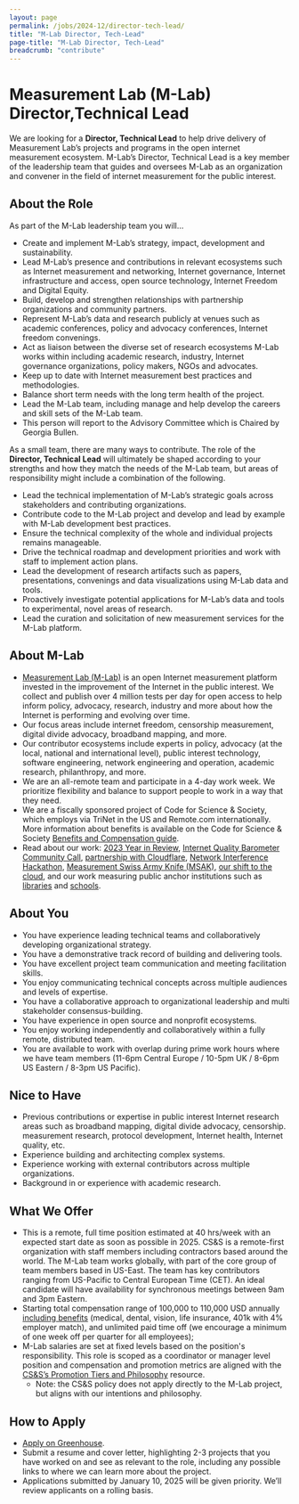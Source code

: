 ```yaml
---
layout: page
permalink: /jobs/2024-12/director-tech-lead/
title: "M-Lab Director, Tech-Lead"
page-title: "M-Lab Director, Tech-Lead"
breadcrumb: "contribute"
---
```


# Measurement Lab (M-Lab) Director,Technical Lead

We are looking for a **Director, Technical Lead** to help drive delivery of Measurement Lab’s projects and programs in the open internet measurement ecosystem. M-Lab’s Director, Technical Lead is a key member of the leadership team that guides and oversees M-Lab as an organization and convener in the field of internet measurement for the public interest.

## About the Role

As part of the M-Lab leadership team you will…

- Create and implement M-Lab’s strategy, impact, development and sustainability.
- Lead M-Lab’s presence and contributions in relevant ecosystems such as Internet measurement and networking, Internet governance, Internet infrastructure and access, open source technology, Internet Freedom and Digital Equity.
- Build, develop and strengthen relationships with partnership organizations and community partners.
- Represent M-Lab’s data and research publicly at venues such as academic conferences, policy and advocacy conferences, Internet freedom convenings.
- Act as liaison between the diverse set of research ecosystems M-Lab works within including academic research, industry, Internet governance organizations, policy makers, NGOs and advocates.
- Keep up to date with Internet measurement best practices and methodologies.
- Balance short term needs with the long term health of the project.
- Lead the M-Lab team, including manage and help develop the careers and skill sets of the M-Lab team.
- This person will report to the Advisory Committee which is Chaired by Georgia Bullen.

As a small team, there are many ways to contribute. The role of the **Director, Technical Lead** will ultimately be shaped according to your strengths and how they match the needs of the M-Lab team, but areas of responsibility might include a combination of the following.

- Lead the technical implementation of M-Lab’s strategic goals across stakeholders and contributing organizations.
- Contribute code to the M-Lab project and develop and lead by example with M-Lab development best practices.
- Ensure the technical complexity of the whole and individual projects remains manageable.
- Drive the technical roadmap and development priorities and work with staff to implement action plans.
- Lead the development of research artifacts such as papers, presentations, convenings and data visualizations using M-Lab data and tools.
- Proactively investigate potential applications for M-Lab’s data and tools to experimental, novel areas of research.
- Lead the curation and solicitation of new measurement services for the M-Lab platform.

## About M-Lab

- [Measurement Lab (M-Lab)](https://www.measurementlab.net/about/) is an open Internet measurement platform invested in the improvement of the Internet in the public interest. We collect and publish over 4 million tests per day for open access to help inform policy, advocacy, research, industry and more about how the Internet is performing and evolving over time.
- Our focus areas include internet freedom, censorship measurement, digital divide advocacy, broadband mapping, and more.
- Our contributor ecosystems include experts in policy, advocacy (at the local, national and international level), public interest technology, software engineering, network engineering and operation, academic research, philanthropy, and more.
- We are an all-remote team and participate in a 4-day work week. We prioritize flexibility and balance to support people to work in a way that they need.
- We are a fiscally sponsored project of Code for Science & Society, which employs via TriNet in the US and Remote.com internationally. More information about benefits is available on the Code for Science & Society [Benefits and Compensation guide](https://www.codeforsociety.org/resources/benefits-and-compensation-guide).
- Read about our work: [2023 Year in Review](https://www.measurementlab.net/blog/end-of-year-letter-2023/#2023-year-in-review), [Internet Quality Barometer Community Call](https://www.measurementlab.net/blog/feb24-community-call/#how-should-internet-quality-be-measured?-join-us-for-our-community-call-on-february-1,-2024), [partnership with Cloudflare](https://www.measurementlab.net/blog/cloudflare-aimscoredata-announcement/), [Network Interference Hackathon](https://www.measurementlab.net/blog/imc-hackathon-2023/), [Measurement Swiss Army Knife (MSAK)](https://www.measurementlab.net/blog/introducing-msak/), [our shift to the cloud](https://www.measurementlab.net/blog/virtual-sites-gcp/), and our work measuring public anchor institutions such as [libraries](https://slis.simmons.edu/blogs/mlbn/about/) and [schools](https://projectconnect.unicef.org/about).

## About You

- You have experience leading technical teams and collaboratively developing organizational strategy.
- You have a demonstrative track record of building and delivering tools.
- You have excellent project team communication and meeting facilitation skills.
- You enjoy communicating technical concepts across multiple audiences and levels of expertise.
- You have a collaborative approach to organizational leadership and multi stakeholder consensus-building.
- You have experience in open source and nonprofit ecosystems.
- You enjoy working independently and collaboratively within a fully remote, distributed team.
- You are available to work with overlap during prime work hours where we have team members (11-6pm Central Europe / 10-5pm UK / 8-6pm US Eastern / 8-3pm US Pacific).

## Nice to Have

- Previous contributions or expertise in public interest Internet research areas such as broadband mapping, digital divide advocacy, censorship. measurement research, protocol development, Internet health, Internet quality, etc.
- Experience building and architecting complex systems.
- Experience working with external contributors across multiple organizations.
- Background in or experience with academic research.

## What We Offer

- This is a remote, full time position estimated at 40 hrs/week with an expected start date as soon as possible in 2025. CS&S is a remote-first organization with staff members including contractors based around the world. The M-Lab team works globally, with part of the core group of team members based in US-East. The team has key contributors ranging from US-Pacific to Central European Time (CET). An ideal candidate will have availability for synchronous meetings between 9am and 3pm Eastern.
- Starting total compensation range of 100,000 to 110,000 USD annually [including benefits](https://www.codeforsociety.org/resources/benefits-and-compensation-guide) (medical, dental, vision, life insurance, 401k with 4% employer match), and unlimited paid time off (we encourage a minimum of one week off per quarter for all employees);
- M-Lab salaries are set at fixed levels based on the position's responsibility. This role is scoped as a coordinator or manager level position and compensation and promotion metrics are aligned with the [CS&S’s Promotion Tiers and Philosophy](https://www.codeforsociety.org/resources/promotion-tiers-and-philosophy) resource.
  - Note: the CS&S policy does not apply directly to the M-Lab project, but aligns with our intentions and philosophy.

## How to Apply

- [Apply on Greenhouse](https://job-boards.greenhouse.io/codeforsciencesociety/jobs/4607021007?gh_jid=4607021007).
- Submit a resume and cover letter, highlighting 2-3 projects that you have worked on and see as relevant to the role, including any possible links to where we can learn more about the project.
- Applications submitted by January 10, 2025 will be given priority. We’ll review applicants on a rolling basis.
